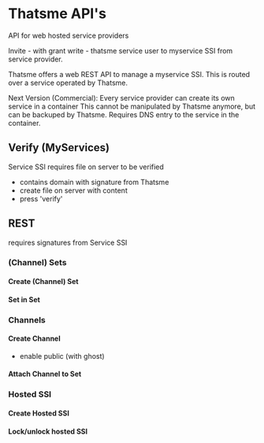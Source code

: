Thatsme API's
=============

API for web hosted service providers

Invite - with grant write - thatsme service user to myservice SSI from service provider.

Thatsme offers a web REST API to manage a myservice SSI. 
This is routed over a service operated by Thatsme.
 
Next Version (Commercial): Every service provider can create its own service in a container
This cannot be manipulated by Thatsme anymore, but can be backuped by Thatsme.
Requires DNS entry to the service in the container.

## Verify (MyServices)

Service SSI requires file on server to be verified
- contains domain with signature from Thatsme
- create file on server with content
- press 'verify'  

## REST

requires signatures from Service SSI

### (Channel) Sets

#### Create (Channel) Set

#### Set in Set

### Channels

#### Create Channel

- enable public (with ghost)

#### Attach Channel to Set

### Hosted SSI

#### Create Hosted SSI

#### Lock/unlock hosted SSI

